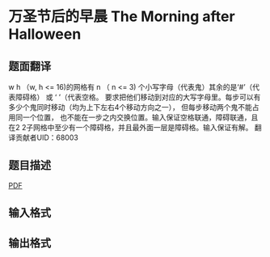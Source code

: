 # 万圣节后的早晨 The Morning after Halloween

## 题面翻译

w h （w, h <= 16)的网格有 n （ n <= 3) 个小写字母（代表鬼）其余的是‘#’（代表障碍格） 或 ‘ ’（代表空格。 要求把他们移动到对应的大写字母里。每步可以有多少个鬼同时移动（均为上下左右4个移动方向之一）， 但每步移动两个鬼不能占用同一个位置， 也不能在一步之内交换位置。输入保证空格联通，障碍联通，且在2 2子网格中至少有一个障碍格，并且最外面一层是障碍格。输入保证有解。
翻译贡献者UID：68003

## 题目描述

[problemUrl]: https://uva.onlinejudge.org/index.php?option=com_onlinejudge&Itemid=8&category=825&page=show_problem&problem=4476

[PDF](https://uva.onlinejudge.org/external/16/p1601.pdf)

## 输入格式

## 输出格式